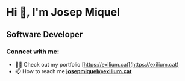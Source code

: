 <h1 align="left">Hi 👋, I'm Josep Miquel</h1>
<h2 align="left">Software Developer</h2>

<h3 align="left">Connect with me:</h3>

- 👨‍💻 Check out my portfolio [https://exilium.cat](https://exilium.cat)
- 📫 How to reach me **josepmiquel@exilium.cat**
